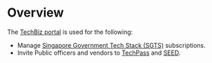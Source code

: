 # Overview

The [TechBiz portal](https://portal.techbiz.suite.gov.sg) is used for the following:

- Manage [Singapore Government Tech Stack (SGTS)](https://www.developer.tech.gov.sg/singapore-government-tech-stack/overview/index.html) subscriptions.
- Invite Public officers and vendors to [TechPass](http://portal.techpass.gov.sg/) and [SEED](https://docs.developer.tech.gov.sg/docs/security-suite-for-engineering-endpoint-devices/).

